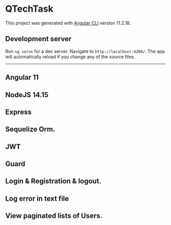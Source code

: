 # QTechTask

This project was generated with [Angular CLI](https://github.com/angular/angular-cli) version 11.2.18.

## Development server

Run `ng serve` for a dev server. Navigate to `http://localhost:4200/`. The app will automatically reload if you change any of the source files.
** **

## Angular 11 
## NodeJS 14.15 
## Express 
## Sequelize Orm.
## JWT
## Guard
## Login & Registration & logout.
## Log error in text file 
## View paginated lists of Users.

